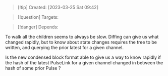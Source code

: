 
>[!tip] Created: [2023-03-25 Sat 09:42]

>[!question] Targets: 

>[!danger] Depends: 

To walk all the children seems to always be slow.
Diffing can give us what changed rapidly, but to know about state changes requires the tree to be written, and querying the prior latest for a given channel.

Is the new condensed block format able to give us a way to know rapidly if the hash of the latest PulseLink for a given channel changed in between the hash of some prior Pulse ?